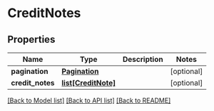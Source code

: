 # CreditNotes

## Properties
Name | Type | Description | Notes
------------ | ------------- | ------------- | -------------
**pagination** | [**Pagination**](Pagination.md) |  | [optional] 
**credit_notes** | [**list[CreditNote]**](CreditNote.md) |  | [optional] 

[[Back to Model list]](../README.md#documentation-for-models) [[Back to API list]](../README.md#documentation-for-api-endpoints) [[Back to README]](../README.md)


